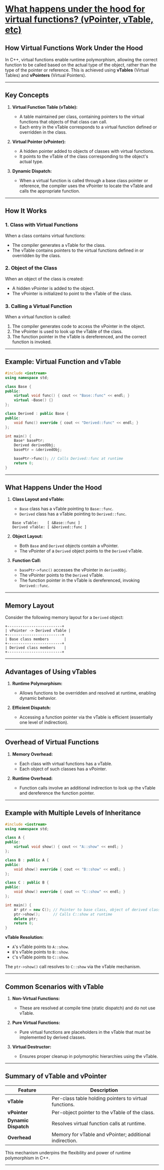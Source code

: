 # [What happens under the hood for virtual functions? (vPointer, vTable, etc)](#what-happens-under-the-hood-for-virtual-functions-vpointer-vtable-etc)

## **How Virtual Functions Work Under the Hood**

In C++, virtual functions enable runtime polymorphism, allowing the correct function to be called based on the actual type of the object, rather than the type of the pointer or reference. This is achieved using **vTables** (Virtual Tables) and **vPointers** (Virtual Pointers).

---

## **Key Concepts**

1. **Virtual Function Table (vTable):**
   - A table maintained per class, containing pointers to the virtual functions that objects of that class can call.
   - Each entry in the vTable corresponds to a virtual function defined or overridden in the class.

2. **Virtual Pointer (vPointer):**
   - A hidden pointer added to objects of classes with virtual functions.
   - It points to the vTable of the class corresponding to the object's actual type.

3. **Dynamic Dispatch:**
   - When a virtual function is called through a base class pointer or reference, the compiler uses the vPointer to locate the vTable and calls the appropriate function.

---

## **How It Works**

### **1. Class with Virtual Functions**
When a class contains virtual functions:
- The compiler generates a vTable for the class.
- The vTable contains pointers to the virtual functions defined in or overridden by the class.

### **2. Object of the Class**
When an object of the class is created:
- A hidden vPointer is added to the object.
- The vPointer is initialized to point to the vTable of the class.

### **3. Calling a Virtual Function**
When a virtual function is called:
1. The compiler generates code to access the vPointer in the object.
2. The vPointer is used to look up the vTable of the class.
3. The function pointer in the vTable is dereferenced, and the correct function is invoked.

---

## **Example: Virtual Function and vTable**

```cpp
#include <iostream>
using namespace std;

class Base {
public:
    virtual void func() { cout << "Base::func" << endl; }
    virtual ~Base() {}
};

class Derived : public Base {
public:
    void func() override { cout << "Derived::func" << endl; }
};

int main() {
    Base* basePtr;
    Derived derivedObj;
    basePtr = &derivedObj;

    basePtr->func(); // Calls Derived::func at runtime
    return 0;
}
```

---

## **What Happens Under the Hood**

1. **Class Layout and vTable:**
   - `Base` class has a vTable pointing to `Base::func`.
   - `Derived` class has a vTable pointing to `Derived::func`.

   ```
   Base vTable:    [ &Base::func ]
   Derived vTable: [ &Derived::func ]
   ```

2. **Object Layout:**
   - Both `Base` and `Derived` objects contain a vPointer.
   - The vPointer of a `Derived` object points to the `Derived` vTable.

3. **Function Call:**
   - `basePtr->func()` accesses the vPointer in `derivedObj`.
   - The vPointer points to the `Derived` vTable.
   - The function pointer in the vTable is dereferenced, invoking `Derived::func`.

---

## **Memory Layout**

Consider the following memory layout for a `Derived` object:

```
+-------------------------+
| vPointer -> Derived vTable |
+-------------------------+
| Base class members       |
+-------------------------+
| Derived class members    |
+-------------------------+
```

---

## **Advantages of Using vTables**

1. **Runtime Polymorphism:**
   - Allows functions to be overridden and resolved at runtime, enabling dynamic behavior.

2. **Efficient Dispatch:**
   - Accessing a function pointer via the vTable is efficient (essentially one level of indirection).

---

## **Overhead of Virtual Functions**

1. **Memory Overhead:**
   - Each class with virtual functions has a vTable.
   - Each object of such classes has a vPointer.

2. **Runtime Overhead:**
   - Function calls involve an additional indirection to look up the vTable and dereference the function pointer.

---

## **Example with Multiple Levels of Inheritance**

```cpp
#include <iostream>
using namespace std;

class A {
public:
    virtual void show() { cout << "A::show" << endl; }
};

class B : public A {
public:
    void show() override { cout << "B::show" << endl; }
};

class C : public B {
public:
    void show() override { cout << "C::show" << endl; }
};

int main() {
    A* ptr = new C(); // Pointer to base class, object of derived class
    ptr->show();      // Calls C::show at runtime
    delete ptr;
    return 0;
}
```

**vTable Resolution:**
- `A`'s vTable points to `A::show`.
- `B`'s vTable points to `B::show`.
- `C`'s vTable points to `C::show`.

The `ptr->show()` call resolves to `C::show` via the vTable mechanism.

---

## **Common Scenarios with vTable**

1. **Non-Virtual Functions:**
   - These are resolved at compile time (static dispatch) and do not use vTable.

2. **Pure Virtual Functions:**
   - Pure virtual functions are placeholders in the vTable that must be implemented by derived classes.

3. **Virtual Destructor:**
   - Ensures proper cleanup in polymorphic hierarchies using the vTable.

---

## **Summary of vTable and vPointer**

| Feature          | Description                                      |
|-------------------|--------------------------------------------------|
| **vTable**        | Per-class table holding pointers to virtual functions. |
| **vPointer**      | Per-object pointer to the vTable of the class.   |
| **Dynamic Dispatch** | Resolves virtual function calls at runtime.    |
| **Overhead**      | Memory for vTable and vPointer; additional indirection. |

This mechanism underpins the flexibility and power of runtime polymorphism in C++.

---
